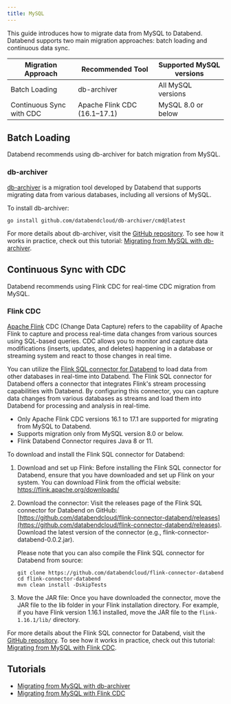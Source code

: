 ```yaml
---
title: MySQL
---
```


This guide introduces how to migrate data from MySQL to Databend. Databend supports two main migration approaches: batch loading and continuous data sync.

| Migration Approach       | Recommended Tool             | Supported MySQL versions |
|--------------------------|------------------------------|--------------------------|
| Batch Loading            | db-archiver                  | All MySQL versions       |
| Continuous Sync with CDC | Apache Flink CDC (16.1–17.1) | MySQL 8.0 or below       |

## Batch Loading

Databend recommends using db-archiver for batch migration from MySQL.

### db-archiver

[db-archiver](https://github.com/databendcloud/db-archiver) is a migration tool developed by Databend that supports migrating data from various databases, including all versions of MySQL.

To install db-archiver:

```shell
go install github.com/databendcloud/db-archiver/cmd@latest
```

For more details about db-archiver, visit the [GitHub repository](https://github.com/databendcloud/db-archiver). To see how it works in practice, check out this tutorial: [Migrating from MySQL with db-archiver](/tutorials/migrate/migrating-from-mysql-with-db-archiver).

## Continuous Sync with CDC

Databend recommends using Flink CDC for real-time CDC migration from MySQL.

### Flink CDC

[Apache Flink](https://github.com/apache/flink) CDC (Change Data Capture) refers to the capability of Apache Flink to capture and process real-time data changes from various sources using SQL-based queries. CDC allows you to monitor and capture data modifications (inserts, updates, and deletes) happening in a database or streaming system and react to those changes in real time. 

You can utilize the [Flink SQL connector for Databend](https://github.com/databendcloud/flink-connector-databend) to load data from other databases in real-time into Databend. The Flink SQL connector for Databend offers a connector that integrates Flink's stream processing capabilities with Databend. By configuring this connector, you can capture data changes from various databases as streams and load them into Databend for processing and analysis in real-time.

- Only Apache Flink CDC versions 16.1 to 17.1 are supported for migrating from MySQL to Databend.
- Supports migration only from MySQL version 8.0 or below.
- Flink Databend Connector requires Java 8 or 11.

To download and install the Flink SQL connector for Databend:

1. Download and set up Flink: Before installing the Flink SQL connector for Databend, ensure that you have downloaded and set up Flink on your system. You can download Flink from the official website: https://flink.apache.org/downloads/

2. Download the connector: Visit the releases page of the Flink SQL connector for Databend on GitHub: [https://github.com/databendcloud/flink-connector-databend/releases](https://github.com/databendcloud/flink-connector-databend/releases). Download the latest version of the connector (e.g., flink-connector-databend-0.0.2.jar).

   Please note that you can also compile the Flink SQL connector for Databend from source:

   ```shell
   git clone https://github.com/databendcloud/flink-connector-databend
   cd flink-connector-databend
   mvn clean install -DskipTests
   ```

3. Move the JAR file: Once you have downloaded the connector, move the JAR file to the lib folder in your Flink installation directory. For example, if you have Flink version 1.16.1 installed, move the JAR file to the `flink-1.16.1/lib/` directory.

For more details about the Flink SQL connector for Databend, visit the [GitHub repository](https://github.com/databendcloud/flink-connector-databend). To see how it works in practice, check out this tutorial: [Migrating from MySQL with Flink CDC](/tutorials/migrate/migrating-from-mysql-with-flink-cdc).

## Tutorials

- [Migrating from MySQL with db-archiver](/tutorials/migrate/migrating-from-mysql-with-db-archiver)
- [Migrating from MySQL with Flink CDC](/tutorials/migrate/migrating-from-mysql-with-flink-cdc)
